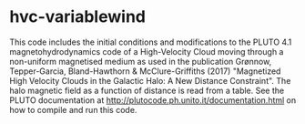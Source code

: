 # hvc-variablewind
This code includes the initial conditions and modifications to the PLUTO 4.1 magnetohydrodynamics code of a High-Velocity Cloud moving through a non-uniform magnetised medium as used in the publication Grønnow, Tepper-Garcia, Bland-Hawthorn & McClure-Griffiths (2017) "Magnetized High Velocity Clouds in the Galactic Halo: A New Distance Constraint".
The halo magnetic field as a function of distance is read from a table. See the PLUTO documentation at http://plutocode.ph.unito.it/documentation.html on how to compile and run this code.

